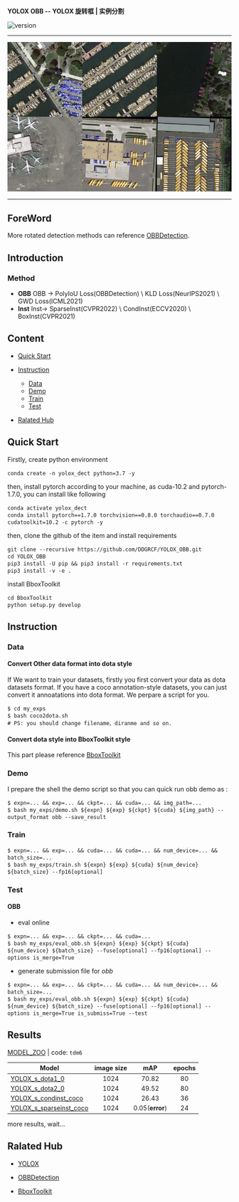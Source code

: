 **YOLOX OBB -- YOLOX 旋转框 | 实例分割**

![version](https://img.shields.io/badge/release_version-1.1.0-bule)
***
<img align=center>![result_vis](./assets/obb/vis_resize.png)
***

## **ForeWord**
  More rotated detection methods can reference [OBBDetection](https://github.com/jbwang1997/OBBDetection.git). 
## **Introduction**

### Method
* **OBB** OBB -> PolyIoU Loss(OBBDetection) \ KLD Loss(NeurIPS2021) \ GWD Loss(ICML2021)
* **Inst** Inst-> SparseInst(CVPR2022) \ CondInst(ECCV2020) \ BoxInst(CVPR2021)

## **Content**

- [Quick&nbsp;Start](#Quick&nbsp;Start)
- [Instruction](#Instruction)
  - [Data](#Data)
  - [Demo](#Demo)
  - [Train](#Train)
  - [Test](#Test)

- [Ralated&nbsp;Hub](#Ralated&nbsp;Hub)

## **Quick&nbsp;Start**

Firstly, create python environment

```shell
conda create -n yolox_dect python=3.7 -y
```
then, install pytorch according to your machine, as cuda-10.2 and pytorch-1.7.0, you can install like following
```shell
conda activate yolox_dect
conda install pytorch==1.7.0 torchvision==0.8.0 torchaudio==0.7.0 cudatoolkit=10.2 -c pytorch -y
```
then, clone the github of the item and install requirements

```shell
git clone --recursive https://github.com/DDGRCF/YOLOX_OBB.git
cd YOLOX_OBB
pip3 install -U pip && pip3 install -r requirements.txt
pip3 install -v -e .
```
install BboxToolkit
```shell
cd BboxToolkit
python setup.py develop
```
## **Instruction**
### **Data**
#### **Convert Other data format into dota style**
If We want to train your datasets, firstly you first convert your data as dota datasets format. If you have a coco annotation-style datasets, you can just convert it annoatations into dota format. We perpare a script for you.
```shell
$ cd my_exps
$ bash coco2dota.sh
# PS: you should change filename、diranme and so on.
```
#### **Convert dota style into  BboxToolkit style**
This part please reference [BboxToolkit](./BboxToolkit/USAGE.md)


### **Demo**
I prepare the shell the demo script so that you can quick run obb demo as :
```shell
$ expn=... && exp=... && ckpt=... && cuda=... && img_path=...
$ bash my_exps/demo.sh ${expn} ${exp} ${ckpt} ${cuda} ${img_path} --output_format obb --save_result
```
 
### **Train**
```shell
$ expn=... && exp=... && cuda=... && cuda=... && num_device=... && batch_size=...
$ bash my_exps/train.sh ${expn} ${exp} ${cuda} ${num_device} ${batch_size} --fp16[optional] 
```
### **Test**
#### **OBB**
* eval online
```shell
$ expn=... && exp=... && ckpt=... && cuda=...
$ bash my_exps/eval_obb.sh ${expn} ${exp} ${ckpt} ${cuda} ${num_device} ${batch_size} --fuse[optional] --fp16[optional] --options is_merge=True
```
* generate submission file for *obb*
```shell
$ expn=... && exp=... && ckpt=... && cuda=... && num_device=... && batch_size=... 
$ bash my_exps/eval_obb.sh ${expn} ${exp} ${ckpt} ${cuda} ${num_device} ${batch_size} --fuse[optional] --fp16[optional] --options is_merge=True is_submiss=True --test
```
## **Results**
[MODEL_ZOO](https://pan.baidu.com/s/1k1k1JCq56Z-g9NrRtHNWhQ) | code: `tdm6`

|Model | image size | mAP | epochs |
| ------        |:---:  |  :---: |  :---: |
|[YOLOX_s_dota1_0](./exps/example/yolox_obb/yolox_s_dota1_0.py) |1024  | 70.82 | 80 |
|[YOLOX_s_dota2_0](./exps/example/yolox_obb/yolox_s_dota2_0.py) |1024  | 49.52 | 80 |
|[YOLOX_s_condinst_coco](./exps/example/yolox_obb/yolox_s_dota2_0.py) |1024  | 26.43 | 36 |
|[YOLOX_s_sparseinst_coco](./exps/example/yolox_obb/yolox_s_dota2_0.py) |1024  | 0.05(**error**) | 24 |
more results, wait...
## **Ralated&nbsp;Hub**

- [YOLOX](https://github.com/Megvii-BaseDetection/YOLOX.git)

- [OBBDetection](https://github.com/jbwang1997/OBBDetection.git)

- [BboxToolkit](https://github.com/jbwang1997/BboxToolkit.git)
